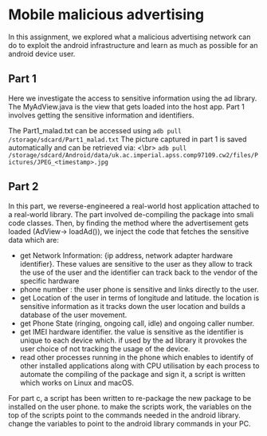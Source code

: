 # Mobile malicious advertising
In this assignment, we explored what a malicious advertising network can do to exploit the android infrastructure and learn as much as possible for an android device user.

## Part 1
Here we investigate the access to sensitive information using the ad library. The MyAdView.java is the view that gets loaded into the host app. Part 1 involves getting the sensitive information and identifiers.

The Part1_malad.txt can be accessed using `adb pull /storage/sdcard/Part1_malad.txt`
The picture captured in part 1 is saved automatically and can be retrieved via: <\br>
`adb pull /storage/sdcard/Android/data/uk.ac.imperial.apss.comp97109.cw2/files/Pictures/JPEG_<timestamp>.jpg`

## Part 2
In this part, we reverse-engineered a real-world host application attached to a real-world library. The part involved de-compiling the package into smali code classes. Then,
by finding the method where the advertisement gets loaded (AdView-> loadAd()), we inject the code that fetches the sensitive data which are:
- get Network Information: \{ip address, network adapter hardware identifier\}. These values are sensitive to the user as they allow to track the use of the user and the identifier can track back to the vendor of the specific hardware
- phone number : the user phone is sensitive and links directly to the user.
- get Location of the user in terms of longitude and latitude. the location is sensitive information as it tracks down the user location and builds a database of the user movement.
- get Phone State (ringing, ongoing call, idle) and ongoing caller number.
- get IMEI hardware identifier. the value is sensitive as the identifier is unique to each device which. if used by the ad library it provokes the user choice of not tracking the usage of the device.
- read other processes running in the phone which enables to identify of other installed applications along with CPU utilisation by each process
  to automate the compiling of the package and sign it, a script is written which works on Linux and macOS.

For part c, a script has been written to re-package the new package to be installed on the user phone. to make the scripts work, the variables on the top of the scripts point to the commands needed in the android library. change the variables to point to the android library commands in your PC.
